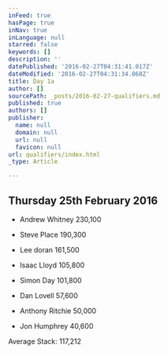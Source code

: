```yaml
---
inFeed: true
hasPage: true
inNav: true
inLanguage: null
starred: false
keywords: []
description: ''
datePublished: '2016-02-27T04:31:41.017Z'
dateModified: '2016-02-27T04:31:34.068Z'
title: Day 1a
author: []
sourcePath: _posts/2016-02-27-qualifiers.md
published: true
authors: []
publisher:
  name: null
  domain: null
  url: null
  favicon: null
url: qualifiers/index.html
_type: Article

---
```

## Thursday 25th February 2016

* Andrew Whitney 230,100

* Steve Place 190,300

* Lee doran 161,500

* Isaac Lloyd 105,800

* Simon Day 101,800

* Dan Lovell 57,600

* Anthony Ritchie 50,000

* Jon Humphrey 40,600

Average Stack: 117,212
